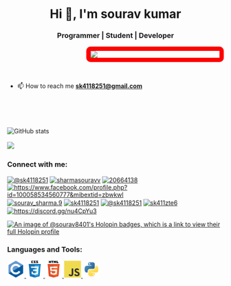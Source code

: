 <h1 align="center">Hi 👋, I'm sourav kumar</h1>
<h3 align="center">Programmer | Student | Developer </h3>
<img align="right" width="300" style="border-radius:10px; border:10px solid red;" src="https://camo.githubusercontent.com/5ddf73ad3a205111cf8c686f687fc216c2946a75005718c8da5b837ad9de78c9/68747470733a2f2f7468756d62732e6766796361742e636f6d2f4576696c4e657874446576696c666973682d736d616c6c2e676966"><br/> <br/><br/> <br/>

- 📫 How to reach me **sk4118251@gmail.com**

<br/> <br/><br/> <br/>
![GitHub stats](https://github-readme-stats.vercel.app/api?username=Sourav-8401&show_icons=true&theme=radical)
<br/> <br/>
![](https://github-readme-stats.vercel.app/api/top-langs/?username=Sourav-8401&theme=radical&hide_border=false&include_all_commits=false&count_private=false&layout=compact)
<h3 align="left">Connect with me:</h3>
<p align="left">
<a href="https://twitter.com/@sk4118251" target="blank"><img align="center" src="https://raw.githubusercontent.com/rahuldkjain/github-profile-readme-generator/master/src/images/icons/Social/twitter.svg" alt="@sk4118251" height="30" width="40" /></a>
<a href="https://linkedin.com/in/sharmasouravv" target="blank"><img align="center" src="https://raw.githubusercontent.com/rahuldkjain/github-profile-readme-generator/master/src/images/icons/Social/linked-in-alt.svg" alt="sharmasouravv" height="30" width="40" /></a>
<a href="https://stackoverflow.com/users/20664138" target="blank"><img align="center" src="https://raw.githubusercontent.com/rahuldkjain/github-profile-readme-generator/master/src/images/icons/Social/stack-overflow.svg" alt="20664138" height="30" width="40" /></a>
<a href="https://fb.com/https://www.facebook.com/profile.php?id=100058534560777&mibextid=zbwkwl" target="blank"><img align="center" src="https://raw.githubusercontent.com/rahuldkjain/github-profile-readme-generator/master/src/images/icons/Social/facebook.svg" alt="https://www.facebook.com/profile.php?id=100058534560777&mibextid=zbwkwl" height="30" width="40" /></a>
<a href="https://instagram.com/sourav_sharma.9" target="blank"><img align="center" src="https://raw.githubusercontent.com/rahuldkjain/github-profile-readme-generator/master/src/images/icons/Social/instagram.svg" alt="sourav_sharma.9" height="30" width="40" /></a>
<a href="https://www.hackerrank.com/sk4118251" target="blank"><img align="center" src="https://raw.githubusercontent.com/rahuldkjain/github-profile-readme-generator/master/src/images/icons/Social/hackerrank.svg" alt="sk4118251" height="30" width="40" /></a>
<a href="https://www.hackerearth.com/@sk4118251" target="blank"><img align="center" src="https://raw.githubusercontent.com/rahuldkjain/github-profile-readme-generator/master/src/images/icons/Social/hackerearth.svg" alt="@sk4118251" height="30" width="40" /></a>
<a href="https://auth.geeksforgeeks.org/user/sk411zte6" target="blank"><img align="center" src="https://raw.githubusercontent.com/rahuldkjain/github-profile-readme-generator/master/src/images/icons/Social/geeks-for-geeks.svg" alt="sk411zte6" height="30" width="40" /></a>
<a href="https://discord.gg/https://discord.gg/nu4CpYu3" target="blank"><img align="center" src="https://raw.githubusercontent.com/rahuldkjain/github-profile-readme-generator/master/src/images/icons/Social/discord.svg" alt="https://discord.gg/nu4CpYu3" height="30" width="40" /></a>
</p>

[![An image of @sourav8401's Holopin badges, which is a link to view their full Holopin profile](https://holopin.me/sourav8401)](https://holopin.io/@sourav8401)

<h3 align="left">Languages and Tools:</h3>
<p align="left"> <a href="https://www.cprogramming.com/" target="_blank" rel="noreferrer"> <img src="https://raw.githubusercontent.com/devicons/devicon/master/icons/c/c-original.svg" alt="c" width="40" height="40"/> </a> <a href="https://www.w3schools.com/css/" target="_blank" rel="noreferrer"> <img src="https://raw.githubusercontent.com/devicons/devicon/master/icons/css3/css3-original-wordmark.svg" alt="css3" width="40" height="40"/> </a> <a href="https://www.w3.org/html/" target="_blank" rel="noreferrer"> <img src="https://raw.githubusercontent.com/devicons/devicon/master/icons/html5/html5-original-wordmark.svg" alt="html5" width="40" height="40"/> </a> <a href="https://developer.mozilla.org/en-US/docs/Web/JavaScript" target="_blank" rel="noreferrer"> <img src="https://raw.githubusercontent.com/devicons/devicon/master/icons/javascript/javascript-original.svg" alt="javascript" width="40" height="40"/> </a> <a href="https://www.python.org" target="_blank" rel="noreferrer"> <img src="https://raw.githubusercontent.com/devicons/devicon/master/icons/python/python-original.svg" alt="python" width="40" height="40"/> </a> </p>


